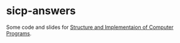 sicp-answers
============
Some code and slides for [Structure and Implementaion of Computer Programs](http://mitpress.mit.edu/sicp/full-text/book/book.html).
